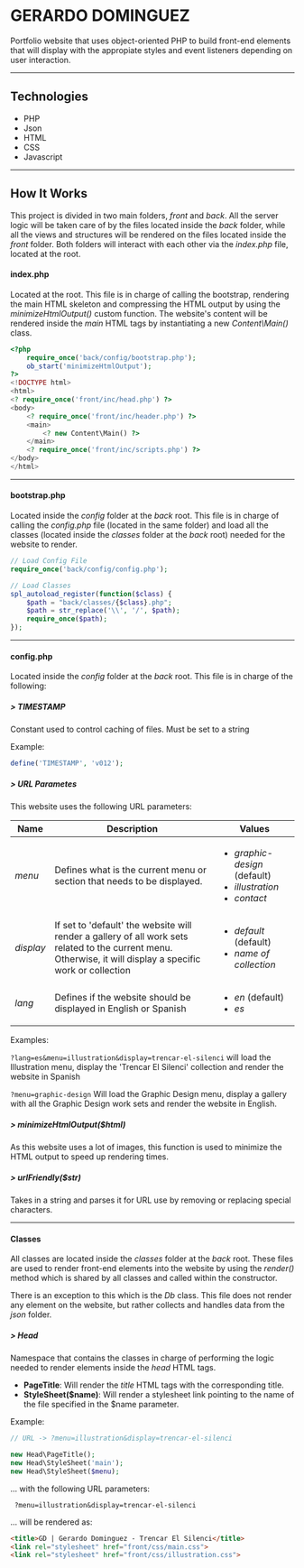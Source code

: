 # GERARDO DOMINGUEZ
Portfolio website that uses object-oriented PHP to build front-end elements that will display with the appropiate styles and event listeners depending on user interaction.

***
## Technologies
* PHP
* Json
* HTML
* CSS
* Javascript

***
## How It Works
This project is divided in two main folders, _front_ and _back_. All the server logic will be taken care of by the files located inside the _back_ folder, while all the views and structures will be rendered on the files located inside the _front_ folder. Both folders will interact with each other via the _index.php_ file, located at the root.

#### index.php
Located at the root. This file is in charge of calling the bootstrap, rendering the main HTML skeleton and compressing the HTML output by using the _minimizeHtmlOutput()_ custom function. The website's content will be rendered inside the _main_ HTML tags by instantiating a new _Content\Main()_ class.

```php
<?php
	require_once('back/config/bootstrap.php');
	ob_start('minimizeHtmlOutput');
?>
<!DOCTYPE html>
<html>
<? require_once('front/inc/head.php') ?>
<body>
	<? require_once('front/inc/header.php') ?>
	<main>
		<? new Content\Main() ?>
	</main>
	<? require_once('front/inc/scripts.php') ?>
</body>
</html>
```

***
#### bootstrap.php
Located inside the _config_ folder at the _back_ root. This file is in charge of calling the _config.php_ file (located in the same folder) and load all the classes (located inside the _classes_ folder at the _back_ root) needed for the website to render.

```php	
// Load Config File
require_once('back/config/config.php');

// Load Classes
spl_autoload_register(function($class) {
	$path = "back/classes/{$class}.php";
	$path = str_replace('\\', '/', $path);
	require_once($path);
});
```

***
#### config.php
Located inside the _config_ folder at the _back_ root. This file is in charge of the following:

##### **> TIMESTAMP**
Constant used to control caching of files. Must be set to a string

Example:

```php
define('TIMESTAMP', 'v012');
```

##### **> URL Parametes**
This website uses the following URL parameters:

Name | Description | Values
---- | ----------- | -------
_menu_ | Defines what is the current menu or section that needs to be displayed. | <ul><li>_graphic-design_ (default)</li><li>_illustration_</li><li>_contact_</li></ul>
_display_ | If set to 'default' the website will render a gallery of all work sets related to the current menu. Otherwise, it will display a specific work or collection | <ul><li>_default_ (default)</li><li>_name of collection_</li></ul>
_lang_ | Defines if the website should be displayed in English or Spanish | <ul><li>_en_ (default)</li><li>_es_</li></ul>

Examples:

```?lang=es&menu=illustration&display=trencar-el-silenci``` will load the Illustration menu, display the 'Trencar El Silenci' collection and render the website in Spanish

```?menu=graphic-design``` Will load the Graphic Design menu, display a gallery with all the Graphic Design work sets and render the website in English.


##### **> minimizeHtmlOutput($html)**
As this website uses a lot of images, this function is used to minimize the HTML output to speed up rendering times.

##### **> urlFriendly($str)**
Takes in a string and parses it for URL use by removing or replacing special characters.

****
#### Classes
All classes are located inside the _classes_ folder at the _back_ root. These files are used to render front-end elements into the website by using the _render()_ method which is shared by all classes and called within the constructor.

There is an exception to this which is the _Db_ class. This file does not render any element on the website, but rather collects and handles data from the _json_ folder.

##### **> Head**
Namespace that contains the classes in charge of performing the logic needed to render elements inside the _head_ HTML tags.
* __PageTitle__: Will render the _title_ HTML tags with the corresponding title.
* __StyleSheet($name)__: Will render a stylesheet link pointing to the name of the file specified in the $name parameter.

Example:
```php
// URL -> ?menu=illustration&display=trencar-el-silenci

new Head\PageTitle();
new Head\StyleSheet('main');
new Head\StyleSheet($menu);

```
... with the following URL parameters:

``` ?menu=illustration&display=trencar-el-silenci```

... will be rendered as:
```HTML
<title>GD | Gerardo Dominguez - Trencar El Silenci</title>
<link rel="stylesheet" href="front/css/main.css">
<link rel="stylesheet" href="front/css/illustration.css">
```